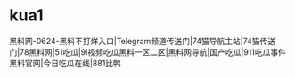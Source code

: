 # kua1
黑料网-0624-黑料不打烊入口|Telegram频道传送门|74猫导航主站|74猫传送门|78黑料网|51吃瓜|9l视频吃瓜黑料一区二区|黑料网导航|国产吃瓜|911吃瓜事件黑料官网|今日吃瓜在线|881比鸭
